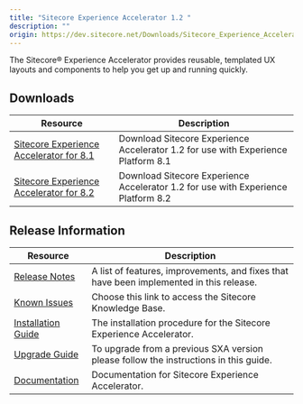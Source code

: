 ```yaml
---
title: "Sitecore Experience Accelerator 1.2 "
description: ""
origin: https://dev.sitecore.net/Downloads/Sitecore_Experience_Accelerator/12/Sitecore_Experience_Accelerator_12_Initial_Release.aspx
---
```


The Sitecore® Experience Accelerator provides reusable, templated UX layouts and components to help you get up and running quickly.

## Downloads

 | Resource | Description |
 | --- | --- |
 | [Sitecore Experience Accelerator for 8.1](https://scdp.blob.core.windows.net/downloads/Sitecore%20Experience%20Accelerator/12/Sitecore%20Experience%20Accelerator%2012%20Initial%20Release/Secure/Sitecore%20Experience%20Accelerator%201.2%20rev.%20161216%20for%208.1.zip) | Download Sitecore Experience Accelerator 1.2 for use with Experience Platform 8.1 |
 | [Sitecore Experience Accelerator for 8.2](https://scdp.blob.core.windows.net/downloads/Sitecore%20Experience%20Accelerator/12/Sitecore%20Experience%20Accelerator%2012%20Initial%20Release/Secure/Sitecore%20Experience%20Accelerator%201.2%20rev.%20161216%20for%208.2.zip) | Download Sitecore Experience Accelerator 1.2 for use with Experience Platform 8.2 |

## Release Information

 | Resource | Description |
 | --- | --- |
 | [Release Notes](/downloads/Sitecore_Experience_Accelerator/12/Sitecore_Experience_Accelerator_12_Initial_Release/Release_Notes) | A list of features, improvements, and fixes that have been implemented in this release. |
 | [Known Issues](https://kb.sitecore.net/articles/196733) | Choose this link to access the Sitecore Knowledge Base. |
 | [Installation Guide](https://scdp.blob.core.windows.net/downloads/Sitecore%20Experience%20Accelerator/12/Sitecore%20Experience%20Accelerator%2012%20Initial%20Release/Secure/SXA-1.2-Installation-Guide.pdf) | The installation procedure for the Sitecore Experience Accelerator. |
 | [Upgrade Guide](https://scdp.blob.core.windows.net/downloads/Sitecore%20Experience%20Accelerator/12/Sitecore%20Experience%20Accelerator%2012%20Initial%20Release/Secure/SXA-1.2-Upgrade-Guide.pdf) | To upgrade from a previous SXA version please follow the instructions in this guide. |
 | [Documentation](https://doc.sitecore.net:443/en/Products/Sitecore_Experience_Accelerator) | Documentation for Sitecore Experience Accelerator. |